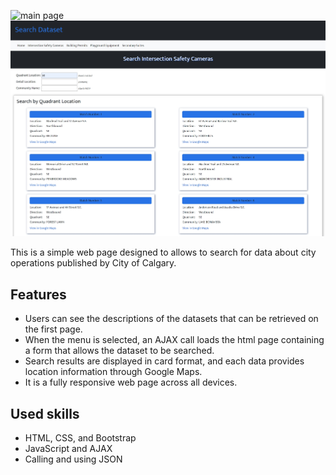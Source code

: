 ![main page](/img/main_page.png)
![search page](/img/search_page.png)

This is a simple web page designed to allows to search for data about city operations published by City of Calgary.

## Features
- Users can see the descriptions of the datasets that can be retrieved on the first page.
- When the menu is selected, an AJAX call loads the html page containing a form that allows the dataset to be searched.
- Search results are displayed in card format, and each data provides location information through Google Maps.
- It is a fully responsive web page across all devices.

## Used skills
- HTML, CSS, and Bootstrap
- JavaScript and AJAX
- Calling and using JSON
